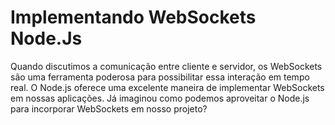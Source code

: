 # Implementando WebSockets Node.Js


Quando discutimos a comunicação entre cliente e servidor, os WebSockets são uma ferramenta poderosa para possibilitar essa interação em tempo real. O Node.js oferece uma excelente maneira de implementar WebSockets em nossas aplicações. Já imaginou como podemos aproveitar o Node.js para incorporar WebSockets em nosso projeto?
